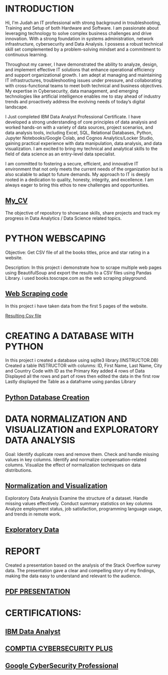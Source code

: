 # INTRODUCTION

Hi, I'm Judah an IT professional with strong background in troubleshooting, Training and Setup of both Hardware and Software. I am passionate about leveraging technology to solve complex business challenges and drive innovation. With a strong foundation in systems administration, network infrastructure, cybersecurity and Data Analysis. I possess a robust technical skill set complemented by a problem-solving mindset and a commitment to continuous learning.

Throughout my career, I have demonstrated the ability to analyze, design, and implement effective IT solutions that enhance operational efficiency and support organizational growth. I am adept at managing and maintaining IT infrastructures, troubleshooting issues under pressure, and collaborating with cross-functional teams to meet both technical and business objectives. My expertise in Cybersecurity, data management, and emerging technologies like artificial intelligence enables me to stay ahead of industry trends and proactively address the evolving needs of today’s digital landscape.

I Just completed IBM Data Analyst Professional Certificate. I have developed a strong understanding of core principles of data analysis and worked hands-on with a variety of data sources, project scenarios, and data analysis tools, including Excel, SQL, Relational Databases, Python, Jupyter Notebooks/Google Colab, and Cognos Analytics/Locker Studio, gaining practical experience with data manipulation, data analysis, and data visualization. I am excited to bring my technical and analytical skills to the field of data science as an entry-level data specialist.

I am committed to fostering a secure, efficient, and innovative IT environment that not only meets the current needs of the organization but is also scalable to adapt to future demands. My approach to IT is deeply rooted in a dedication to quality, honesty, integrity, and excellence. I am always eager to bring this ethos to new challenges and opportunities.

## [My_CV](https://github.com/JudahMwatee/Data-Analyst-Portfolio/blob/main/CV%20Upwork.pdf)

The objective of repository to showcase skills, share projects and track my progress in Data Analytics / Data Science related topics.

# PYTHON WEBSCAPING

Objective:
Get CSV file of all the books titles, price and star rating in a website.

Description:
In this project i demonstrate how to scrape multiple web pages using BeautifulSoup and export the results to a CSV files using Pandas Library. 
i used books.toscrape.com as the web scraping playground.

## [Web Scraping code](https://github.com/JudahMwatee/Data-Analyst-Portfolio/blob/main/Web_Scraping_to_CSV.ipynb)

In this project i have taken data from the first 5 pages of the website.

[Resulting Csv file](https://github.com/JudahMwatee/Data-Analyst-Portfolio/blob/main/books.csv)

# CREATING A DATABASE WITH PYTHON

In this project i created a database using sqlite3 library.(INSTRUCTOR.DB)
Created a table INSTRUCTOR with colunms: ID, First Name, Last Name, City and Country Code with ID as the Primary Key
added 4 rows of Data
Displayed all the rows and part of rows then edited the data in the first row
Lastly displayed the Table as a dataframe using pandas Library

## [Python Database Creation](https://github.com/JudahMwatee/Data-Analyst-Portfolio/blob/main/creating_DB_in_Python.ipynb)

# DATA NORMALIZATION AND VISUALIZATION and EXPLORATORY DATA ANALYSIS

Goal:
Identify duplicate rows and remove them.
Check and handle missing values in key columns.
Identify and normalize compensation-related columns.
Visualize the effect of normalization techniques on data distributions.

## [Normalization and Visualization](https://github.com/JudahMwatee/TestRepo/blob/main/Hands-on%20Lab%2010%20Normalizing%20Data.ipynb)

Exploratory Data Analysis
Examine the structure of a dataset.
Handle missing values effectively.
Conduct summary statistics on key columns
Analyze employment status, job satisfaction, programming language usage, and trends in remote work.

## [Exploratory Data](https://github.com/JudahMwatee/TestRepo/blob/main/Hands-on%20Lab%20Exploratory%20Data%20Analysis%20(1).ipynb)

# REPORT 

Created a presentation based on the analysis of the Stack Overflow survey data. The presentation gave a clear and compelling story of my findings, making the data easy to understand and relevant to the audience. 

## [PDF PRESENTATION](https://github.com/JudahMwatee/TestRepo/blob/main/DataAnalystPresentation.pdf)

# CERTIFICATIONS:

## [IBM Data Analyst](https://www.coursera.org/account/accomplishments/specialization/95K05UBAHFIV)
## [COMPTIA CYBERSECURITY PLUS](https://github.com/JudahMwatee/Data-Analyst-Portfolio/blob/main/CompTIA%20Security%2B%20ce%20certificate%20(1).pdf)
## [Google CyberSecurity Professional](https://www.coursera.org/account/accomplishments/professional-cert/1DKN0RCQ2FS8)















